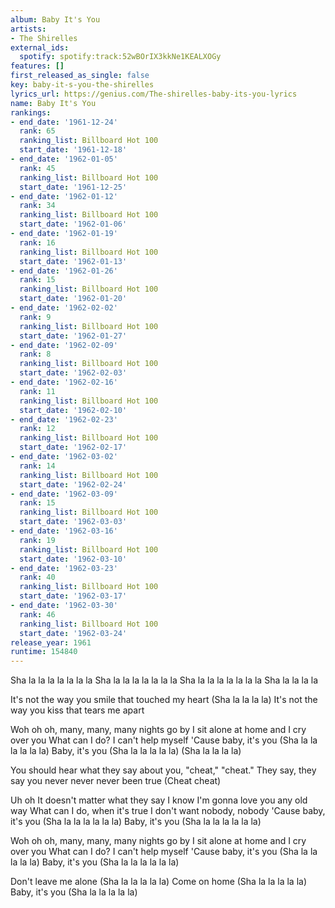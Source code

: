 ```yaml
---
album: Baby It's You
artists:
- The Shirelles
external_ids:
  spotify: spotify:track:52wBOrIX3kkNe1KEALXOGy
features: []
first_released_as_single: false
key: baby-it-s-you-the-shirelles
lyrics_url: https://genius.com/The-shirelles-baby-its-you-lyrics
name: Baby It's You
rankings:
- end_date: '1961-12-24'
  rank: 65
  ranking_list: Billboard Hot 100
  start_date: '1961-12-18'
- end_date: '1962-01-05'
  rank: 45
  ranking_list: Billboard Hot 100
  start_date: '1961-12-25'
- end_date: '1962-01-12'
  rank: 34
  ranking_list: Billboard Hot 100
  start_date: '1962-01-06'
- end_date: '1962-01-19'
  rank: 16
  ranking_list: Billboard Hot 100
  start_date: '1962-01-13'
- end_date: '1962-01-26'
  rank: 15
  ranking_list: Billboard Hot 100
  start_date: '1962-01-20'
- end_date: '1962-02-02'
  rank: 9
  ranking_list: Billboard Hot 100
  start_date: '1962-01-27'
- end_date: '1962-02-09'
  rank: 8
  ranking_list: Billboard Hot 100
  start_date: '1962-02-03'
- end_date: '1962-02-16'
  rank: 11
  ranking_list: Billboard Hot 100
  start_date: '1962-02-10'
- end_date: '1962-02-23'
  rank: 12
  ranking_list: Billboard Hot 100
  start_date: '1962-02-17'
- end_date: '1962-03-02'
  rank: 14
  ranking_list: Billboard Hot 100
  start_date: '1962-02-24'
- end_date: '1962-03-09'
  rank: 15
  ranking_list: Billboard Hot 100
  start_date: '1962-03-03'
- end_date: '1962-03-16'
  rank: 19
  ranking_list: Billboard Hot 100
  start_date: '1962-03-10'
- end_date: '1962-03-23'
  rank: 40
  ranking_list: Billboard Hot 100
  start_date: '1962-03-17'
- end_date: '1962-03-30'
  rank: 46
  ranking_list: Billboard Hot 100
  start_date: '1962-03-24'
release_year: 1961
runtime: 154840
---
```

Sha la la la la la la la
Sha la la la la la la la
Sha la la la la la la la
Sha la la la la


It's not the way you smile that touched my heart (Sha la la la la)
It's not the way you kiss that tears me apart


Woh oh oh, many, many, many nights go by
I sit alone at home and I cry over you
What can I do?
I can't help myself
'Cause baby, it's you (Sha la la la la la la)
Baby, it's you (Sha la la la la la)
(Sha la la la la)


You should hear what they say about you, "cheat," "cheat."
They say, they say you never never never been true (Cheat cheat)


Uh oh
It doesn't matter what they say
I know I'm gonna love you any old way
What can I do, when it's true
I don't want nobody, nobody
'Cause baby, it's you (Sha la la la la la la)
Baby, it's you (Sha la la la la la la)

Woh oh oh, many, many, many nights go by
I sit alone at home and I cry over you
What can I do?
I can't help myself
'Cause baby, it's you (Sha la la la la la)
Baby, it's you (Sha la la la la la la)


Don't leave me alone (Sha la la la la la)
Come on home (Sha la la la la la)
Baby, it's you (Sha la la la la la)
